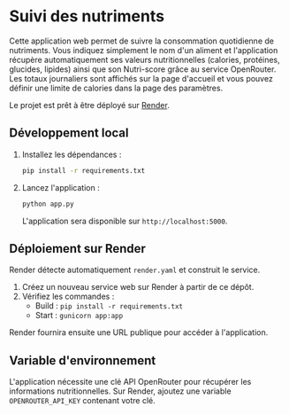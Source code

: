 # Suivi des nutriments

Cette application web permet de suivre la consommation quotidienne de nutriments. Vous indiquez simplement le nom d'un aliment et l'application récupère automatiquement ses valeurs nutritionnelles (calories, protéines, glucides, lipides) ainsi que son Nutri-score grâce au service OpenRouter. Les totaux journaliers sont affichés sur la page d'accueil et vous pouvez définir une limite de calories dans la page des paramètres.

Le projet est prêt à être déployé sur [Render](https://render.com/).

## Développement local

1. Installez les dépendances&nbsp;:
   ```bash
   pip install -r requirements.txt
   ```
2. Lancez l'application&nbsp;:
   ```bash
   python app.py
   ```
   L'application sera disponible sur `http://localhost:5000`.

## Déploiement sur Render

Render détecte automatiquement `render.yaml` et construit le service.

1. Créez un nouveau service web sur Render à partir de ce dépôt.
2. Vérifiez les commandes&nbsp;:
   - Build&nbsp;: `pip install -r requirements.txt`
   - Start&nbsp;: `gunicorn app:app`

Render fournira ensuite une URL publique pour accéder à l'application.

## Variable d'environnement

L'application nécessite une clé API OpenRouter pour récupérer les informations
nutritionnelles. Sur Render, ajoutez une variable `OPENROUTER_API_KEY` contenant
votre clé.
